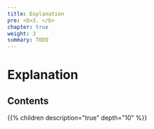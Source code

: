 ```yaml
---
title: Explanation
pre: <b>3. </b>
chapter: true
weight: 3
summary: TODO
---
```


# Explanation

## Contents

{{% children description="true" depth="10" %}}

